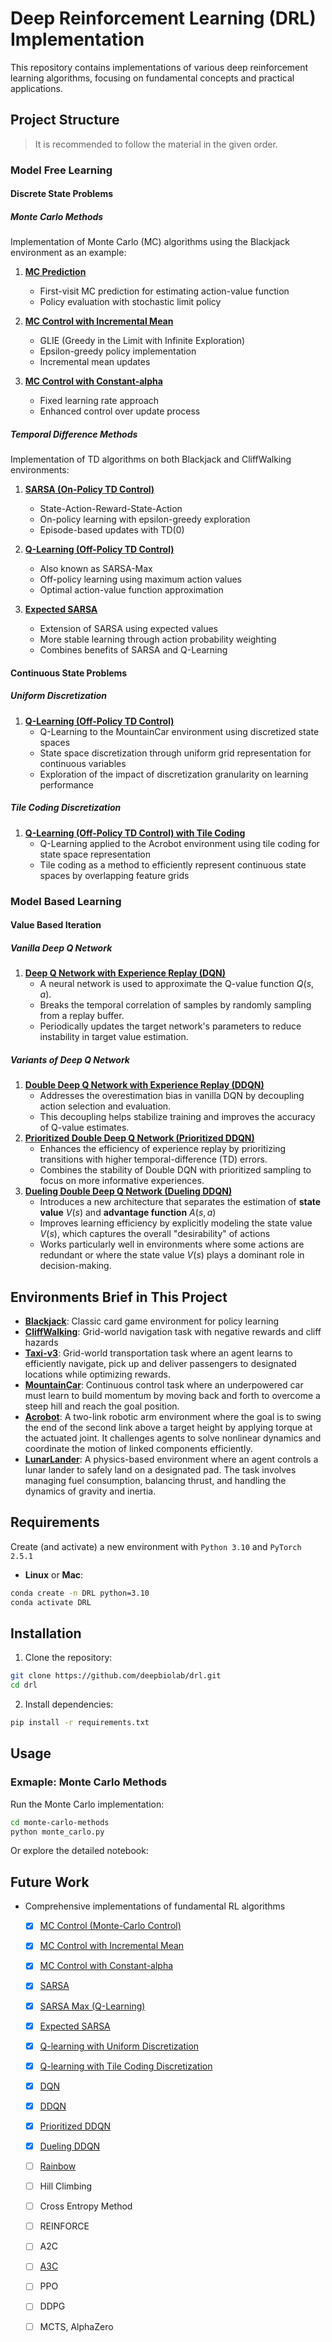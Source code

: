 
# Deep Reinforcement Learning (DRL) Implementation

This repository contains implementations of various deep reinforcement learning algorithms, focusing on fundamental concepts and practical applications.

## Project Structure

> It is recommended to follow the material in the given order.

### Model Free Learning

#### Discrete State Problems

##### Monte Carlo Methods
Implementation of Monte Carlo (MC) algorithms using the Blackjack environment as an example:

1. **[MC Prediction](model-free-learning/discrete-state-problems/monte-carlo-methods/monte_carlo_blackjack.ipynb)**
   - First-visit MC prediction for estimating action-value function
   - Policy evaluation with stochastic limit policy

2. **[MC Control with Incremental Mean](model-free-learning/discrete-state-problems/monte-carlo-methods/monte_carlo_blackjack.ipynb)**
   - GLIE (Greedy in the Limit with Infinite Exploration)
   - Epsilon-greedy policy implementation
   - Incremental mean updates

3. **[MC Control with Constant-alpha](model-free-learning/discrete-state-problems/monte-carlo-methods/monte_carlo_blackjack.ipynb)**
   - Fixed learning rate approach
   - Enhanced control over update process

##### Temporal Difference Methods
Implementation of TD algorithms on both Blackjack and CliffWalking environments:

1. **[SARSA (On-Policy TD Control)](model-free-learning/discrete-state-problems/temporal-difference-methods/temporal_difference_blackjack.ipynb)**
   - State-Action-Reward-State-Action
   - On-policy learning with epsilon-greedy exploration
   - Episode-based updates with TD(0)

2. **[Q-Learning (Off-Policy TD Control)](model-free-learning/discrete-state-problems/temporal-difference-methods/temporal_difference_blackjack.ipynb)**
   - Also known as SARSA-Max
   - Off-policy learning using maximum action values
   - Optimal action-value function approximation

3. **[Expected SARSA](model-free-learning/discrete-state-problems/temporal-difference-methods/temporal_difference_blackjack.ipynb)**
   - Extension of SARSA using expected values
   - More stable learning through action probability weighting
   - Combines benefits of SARSA and Q-Learning


#### Continuous State Problems
##### Uniform Discretization

1. **[Q-Learning (Off-Policy TD Control)](model-free-learning/continuous-state-problems/uniform-discretization/discretization_mountaincar.ipynb)**
   - Q-Learning to the MountainCar environment using discretized state spaces
   - State space discretization through uniform grid representation for continuous variables
   - Exploration of the impact of discretization granularity on learning performance

##### Tile Coding Discretization

1. **[Q-Learning (Off-Policy TD Control) with Tile Coding](model-free-learning/continuous-state-problems/tiling-discretization/tiling_discretization_acrobot.ipynb)**
   - Q-Learning applied to the Acrobot environment using tile coding for state space representation
   - Tile coding as a method to efficiently represent continuous state spaces by overlapping feature grids


### Model Based Learning

#### Value Based Iteration

##### Vanilla Deep Q Network

1. **[Deep Q Network with Experience Replay (DQN)](./model-based-learning/value-iteration/vanilla-dqn/dqn_lunarlander.ipynb)**
   - A neural network is used to approximate the Q-value function $Q(s, a)$.
   - Breaks the temporal correlation of samples by randomly sampling from a replay buffer.
   - Periodically updates the target network's parameters to reduce instability in target value estimation.

##### Variants of Deep Q Network

1. **[Double Deep Q Network with Experience Replay (DDQN)](./model-based-learning/value-iteration/variants-dqn/double_dqn_lunarlander.ipynb)**
   - Addresses the overestimation bias in vanilla DQN by decoupling action selection and evaluation.
   - This decoupling helps stabilize training and improves the accuracy of Q-value estimates.
2. **[Prioritized Double Deep Q Network (Prioritized DDQN)](./model-based-learning/value-iteration/variants-dqn/prioritized_ddqn_lunarlander.ipynb)**  
   - Enhances the efficiency of experience replay by prioritizing transitions with higher temporal-difference (TD) errors.  
   - Combines the stability of Double DQN with prioritized sampling to focus on more informative experiences.
3. **[Dueling Double Deep Q Network (Dueling DDQN)](./model-based-learning/value-iteration/variants-dqn/dueling_ddqn_lunarlander.ipynb)**
   - Introduces a new architecture that separates the estimation of **state value** $V(s)$ and **advantage function** $A(s, a)$
   - Improves learning efficiency by explicitly modeling the state value $V(s)$, which captures the overall "desirability" of actions 
   - Works particularly well in environments where some actions are redundant or where the state value $V(s)$ plays a dominant role in decision-making.


## Environments Brief in This Project

- **[Blackjack](https://github.com/Farama-Foundation/Gymnasium/blob/main/gymnasium/envs/toy_text/blackjack.py)**: Classic card game environment for policy learning
- **[CliffWalking](https://github.com/Farama-Foundation/Gymnasium/blob/main/gymnasium/envs/toy_text/cliffwalking.py)**: Grid-world navigation task with negative rewards and cliff hazards
- **[Taxi-v3](https://github.com/Farama-Foundation/Gymnasium/blob/main/gymnasium/envs/toy_text/taxi.py)**: Grid-world transportation task where an agent learns to efficiently navigate, pick up and deliver passengers to designated locations while optimizing rewards.
- **[MountainCar](https://github.com/Farama-Foundation/Gymnasium/blob/main/gymnasium/envs/classic_control/mountain_car.py)**: Continuous control task where an underpowered car must learn to build momentum by moving back and forth to overcome a steep hill and reach the goal position.
- **[Acrobot](https://github.com/Farama-Foundation/Gymnasium/blob/main/gymnasium/envs/classic_control/acrobot.py)**: A two-link robotic arm environment where the goal is to swing the end of the second link above a target height by applying torque at the actuated joint. It challenges agents to solve nonlinear dynamics and coordinate the motion of linked components efficiently.
- **[LunarLander](https://github.com/Farama-Foundation/Gymnasium/blob/main/gymnasium/envs/box2d/lunar_lander.py)**: A physics-based environment where an agent controls a lunar lander to safely land on a designated pad. The task involves managing fuel consumption, balancing thrust, and handling the dynamics of gravity and inertia.

## Requirements

Create (and activate) a new environment with `Python 3.10` and `PyTorch 2.5.1`

- **Linux** or **Mac**: 

```bash
conda create -n DRL python=3.10
conda activate DRL
```


## Installation

1. Clone the repository:
```bash
git clone https://github.com/deepbiolab/drl.git
cd drl
```

2. Install dependencies:
```bash
pip install -r requirements.txt
```

## Usage

### Exmaple: Monte Carlo Methods

Run the Monte Carlo implementation:
```bash
cd monte-carlo-methods
python monte_carlo.py
```
Or explore the detailed notebook:

## Future Work

- Comprehensive implementations of fundamental RL algorithms
   - [x] [MC Control (Monte-Carlo Control)](http://incompleteideas.net/book/RLbook2020.pdf)
   - [x] [MC Control with Incremental Mean](http://incompleteideas.net/book/RLbook2020.pdf)
   - [x] [MC Control with Constant-alpha](http://incompleteideas.net/book/RLbook2020.pdf)
   - [x] [SARSA](http://incompleteideas.net/book/RLbook2020.pdf)
   - [x] [SARSA Max (Q-Learning)](http://incompleteideas.net/book/RLbook2020.pdf)
   - [x] [Expected SARSA](http://incompleteideas.net/book/RLbook2020.pdf)
   - [x] [Q-learning with Uniform Discretization](http://incompleteideas.net/book/RLbook2020.pdf)
   - [x] [Q-learning with Tile Coding Discretization](http://incompleteideas.net/book/RLbook2020.pdf)
   - [x] [DQN](https://storage.googleapis.com/deepmind-media/dqn/DQNNaturePaper.pdf)
   - [x] [DDQN](https://arxiv.org/pdf/1509.06461)
   - [x] [Prioritized DDQN](https://arxiv.org/pdf/1511.05952)
   - [x] [Dueling DDQN](https://arxiv.org/pdf/1511.06581)
   - [ ] [Rainbow](https://arxiv.org/pdf/1710.02298)
   - [ ] Hill Climbing
   - [ ] Cross Entropy Method
   - [ ] REINFORCE
   - [ ] A2C
   - [ ] [A3C](https://arxiv.org/pdf/1602.01783)
   - [ ] PPO
   - [ ] DDPG
   - [ ] MCTS, AlphaZero

    

